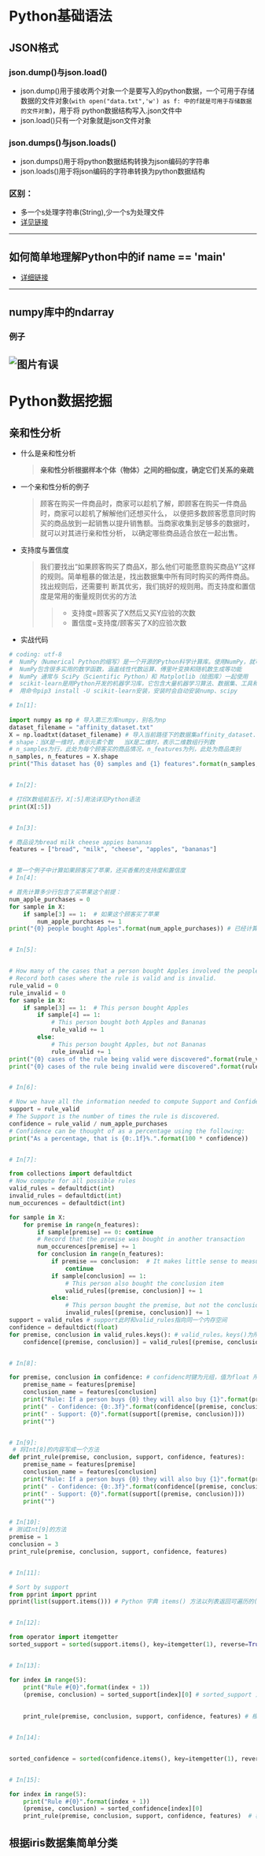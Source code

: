 # Python基础语法
## JSON格式
### json.dump()与json.load()
* json.dump()用于接收两个对象一个是要写入的python数据，一个可用于存储数据的文件对象(`with open("data.txt",'w') as f: 中的f就是可用于存储数据的文件对象`)，用于将
python数据结构写入.json文件中
* json.load()只有一个对象就是json文件对象
### json.dumps()与json.loads()
* json.dumps()用于将python数据结构转换为json编码的字符串
* json.loads()用于将json编码的字符串转换为python数据结构
### 区别：
* 多一个s处理字符串(String),少一个s为处理文件
* [详见链接](https://www.cnblogs.com/everfight/p/json_file.html)
-------------
## 如何简单地理解Python中的if __name__ == '__main__'
* [详细链接](https://blog.csdn.net/yjk13703623757/article/details/77918633/)
-------------
## numpy库中的ndarray
### 例子
![图片有误](https://raw.githubusercontent.com/Ethan-1997/IT-/master/images/adarray.png)
-------------
# Python数据挖掘
## 亲和性分析
* 什么是亲和性分析
  > __亲和性分析根据样本个体（物体）之间的相似度，确定它们关系的亲疏__
* 一个亲和性分析的例子
  > 顾客在购买一件商品时，商家可以趁机了解，即顾客在购买一件商品时，商家可以趁机了解解他们还想买什么，
  以便把多数顾客愿意同时购买的商品放到一起销售以提升销售额。当商家收集到足够多的数据时，就可以对其进行亲和性分析，
  以确定哪些商品适合放在一起出售。
* 支持度与置信度
  >我们要找出“如果顾客购买了商品X，那么他们可能愿意购买商品Y”这样    
  的规则。简单粗暴的做法是，找出数据集中所有同时购买的两件商品。找出规则后，还需要判
  断其优劣，我们挑好的规则用。而支持度和置信度是常用的衡量规则优劣的方法
  >>* 支持度=顾客买了X然后又买Y应验的次数
  >>* 置信度=支持度/顾客买了X的应验次数
* 实战代码
```python
# coding: utf-8
#  NumPy（Numerical Python的缩写）是一个开源的Python科学计算库。使用NumPy，就可以很自然地使用数组和矩阵。
#  NumPy包含很多实用的数学函数，涵盖线性代数运算、傅里叶变换和随机数生成等功能
#  NumPy 通常与 SciPy（Scientific Python）和 Matplotlib（绘图库）一起使用
#  scikit-learn是用Python开发的机器学习库，它包含大量机器学习算法、数据集、工具和框架 在site-packet包中为sklearn
#  用命令pip3 install -U scikit-learn安装，安装时会自动安装nump、scipy

# In[1]:
  
import numpy as np # 导入第三方库numpy，别名为np 
dataset_filename = "affinity_dataset.txt" 
X = np.loadtxt(dataset_filename) # 导入当前路径下的数据集affinity_dataset.txt,X为ndarray类型
# shape：当X是一维时，表示元素个数   当X是二维时，表示二维数组行列数
# n_samples为行，此处为每个顾客买的商品情况，n_features为列，此处为商品类别
n_samples, n_features = X.shape
print("This dataset has {0} samples and {1} features".format(n_samples, n_features))


# In[2]:

# 打印X数组前五行，X[:5]用法详见Python语法
print(X[:5])


# In[3]:

# 商品设为bread milk cheese appies bananas
features = ["bread", "milk", "cheese", "apples", "bananas"]


# 第一个例子中计算如果顾客买了苹果，还买香蕉的支持度和置信度
# In[4]:

# 首先计算多少行包含了买苹果这个前提：
num_apple_purchases = 0
for sample in X:
    if sample[3] == 1:  # 如果这个顾客买了苹果
        num_apple_purchases += 1
print("{0} people bought Apples".format(num_apple_purchases)) # 已经计算出多少顾客买了商品


# In[5]:


# How many of the cases that a person bought Apples involved the people purchasing Bananas too?
# Record both cases where the rule is valid and is invalid.
rule_valid = 0
rule_invalid = 0
for sample in X:
    if sample[3] == 1:  # This person bought Apples
        if sample[4] == 1:
            # This person bought both Apples and Bananas
            rule_valid += 1
        else:
            # This person bought Apples, but not Bananas
            rule_invalid += 1
print("{0} cases of the rule being valid were discovered".format(rule_valid))
print("{0} cases of the rule being invalid were discovered".format(rule_invalid))


# In[6]:

# Now we have all the information needed to compute Support and Confidence
support = rule_valid 
# The Support is the number of times the rule is discovered.
confidence = rule_valid / num_apple_purchases
# Confidence can be thought of as a percentage using the following:
print("As a percentage, that is {0:.1f}%.".format(100 * confidence))


# In[7]:

from collections import defaultdict
# Now compute for all possible rules
valid_rules = defaultdict(int)
invalid_rules = defaultdict(int)
num_occurences = defaultdict(int)

for sample in X:
    for premise in range(n_features):
        if sample[premise] == 0: continue
        # Record that the premise was bought in another transaction
        num_occurences[premise] += 1
        for conclusion in range(n_features):
            if premise == conclusion:  # It makes little sense to measure if X -> X.
                continue
            if sample[conclusion] == 1:
                # This person also bought the conclusion item
                valid_rules[(premise, conclusion)] += 1
            else:
                # This person bought the premise, but not the conclusion
                invalid_rules[(premise, conclusion)] += 1
support = valid_rules # support此时和valid_rules指向同一个内存空间
confidence = defaultdict(float)
for premise, conclusion in valid_rules.keys(): # valid_rules。keys()为所有键值
    confidence[(premise, conclusion)] = valid_rules[(premise, conclusion)] / num_occurences[premise]


# In[8]:

for premise, conclusion in confidence: # confidenc时键为元组，值为float 所以键有两个元素值 premise与conclusion分别对应到了这两个值
    premise_name = features[premise] 
    conclusion_name = features[conclusion]
    print("Rule: If a person buys {0} they will also buy {1}".format(premise_name, conclusion_name))
    print(" - Confidence: {0:.3f}".format(confidence[(premise, conclusion)])) # .3f为保留小数后后三位
    print(" - Support: {0}".format(support[(premise, conclusion)]))
    print("")


# In[9]:
 # 将Int[8]的内容写成一个方法
def print_rule(premise, conclusion, support, confidence, features):
    premise_name = features[premise]
    conclusion_name = features[conclusion]
    print("Rule: If a person buys {0} they will also buy {1}".format(premise_name, conclusion_name))
    print(" - Confidence: {0:.3f}".format(confidence[(premise, conclusion)]))
    print(" - Support: {0}".format(support[(premise, conclusion)]))
    print("")


# In[10]:
# 测试Int[9]的方法
premise = 1
conclusion = 3
print_rule(premise, conclusion, support, confidence, features)


# In[11]:

# Sort by support
from pprint import pprint
pprint(list(support.items())) # Python 字典 items() 方法以列表返回可遍历的(键, 值) 元组数组。pprint使得打印结果更加美观


# In[12]:

from operator import itemgetter
sorted_support = sorted(support.items(), key=itemgetter(1), reverse=True) # itermgetter(1)表示支持度的字典的值而不是键，reverse=Ture表示逆序


# In[13]:

for index in range(5):
    print("Rule #{0}".format(index + 1))
    (premise, conclusion) = sorted_support[index][0] # sorted_support 为（((1,2),3), 这种类型，sorted_support[index][0]为键元组
                                                                          ((2,3),4),
                                                                          ((3,4),6))
    print_rule(premise, conclusion, support, confidence, features) # 根据支持度从高到底排序后打印规则


# In[14]:


sorted_confidence = sorted(confidence.items(), key=itemgetter(1), reverse=True)


# In[15]:

for index in range(5):
    print("Rule #{0}".format(index + 1))
    (premise, conclusion) = sorted_confidence[index][0]
    print_rule(premise, conclusion, support, confidence, features)  # 根据置信度从高到底排序后打印规则
```
## 根据iris数据集简单分类
### 
